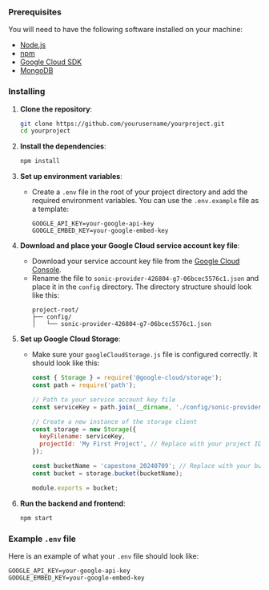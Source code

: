 
### Prerequisites

You will need to have the following software installed on your machine:

- [Node.js](https://nodejs.org/)
- [npm](https://www.npmjs.com/)
- [Google Cloud SDK](https://cloud.google.com/sdk)
- [MongoDB](https://www.mongodb.com/)

### Installing

1. **Clone the repository**:
    ```bash
    git clone https://github.com/yourusername/yourproject.git
    cd yourproject
    ```

2. **Install the dependencies**:
    ```bash
    npm install
    ```

3. **Set up environment variables**:
    - Create a `.env` file in the root of your project directory and add the required environment variables. You can use the `.env.example` file as a template:
        ```env
        GOOGLE_API_KEY=your-google-api-key
        GOOGLE_EMBED_KEY=your-google-embed-key
        ```

4. **Download and place your Google Cloud service account key file**:
    - Download your service account key file from the [Google Cloud Console](https://console.cloud.google.com/).
    - Rename the file to `sonic-provider-426804-g7-06bcec5576c1.json` and place it in the `config` directory. The directory structure should look like this:
      ```
      project-root/
      ├── config/
      │   └── sonic-provider-426804-g7-06bcec5576c1.json
      ```

5. **Set up Google Cloud Storage**:
    - Make sure your `googleCloudStorage.js` file is configured correctly. It should look like this:
      ```javascript
      const { Storage } = require('@google-cloud/storage');
      const path = require('path');

      // Path to your service account key file
      const serviceKey = path.join(__dirname, './config/sonic-provider-426804-g7-06bcec5576c1.json');

      // Create a new instance of the storage client
      const storage = new Storage({
        keyFilename: serviceKey,
        projectId: 'My First Project', // Replace with your project ID
      });

      const bucketName = 'capestone_20240709'; // Replace with your bucket name
      const bucket = storage.bucket(bucketName);

      module.exports = bucket;
      ```

6. **Run the backend and frontend**:
    ```bash
    npm start
    ```

### Example `.env` file

Here is an example of what your `.env` file should look like:

```env
GOOGLE_API_KEY=your-google-api-key
GOOGLE_EMBED_KEY=your-google-embed-key


